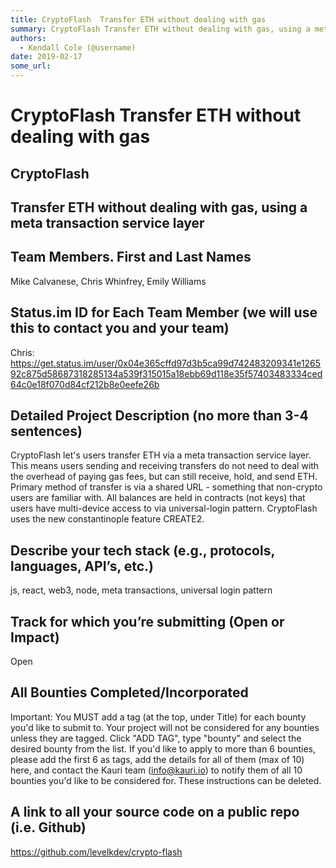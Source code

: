 ```yaml
---
title: CryptoFlash  Transfer ETH without dealing with gas
summary: CryptoFlash Transfer ETH without dealing with gas, using a meta transaction service layer Team Members. First and Last Names Mike Calvanese, Chris Whinfrey, Emily Williams Status.im ID for Each Team Member (we will use this to contact you and your team) Chris- https-//get.status.im/user/0x04e365cffd97d3b5ca99d742483209341e126592c875d58687318285134a539f315015a18ebb69d118e35f57403483334ced64c0e18f070d84cf212b8e0eefe26b Detailed Project Description (no more than 3-4 sentences) CryptoFlash lets user
authors:
  - Kendall Cole (@username)
date: 2019-02-17
some_url: 
---
```


# CryptoFlash  Transfer ETH without dealing with gas


## CryptoFlash


## Transfer ETH without dealing with gas, using a meta transaction service layer


## Team Members. First and Last Names
Mike Calvanese,
Chris Whinfrey,
Emily Williams


## Status.im ID for Each Team Member (we will use this to contact you and your team)

Chris:
https://get.status.im/user/0x04e365cffd97d3b5ca99d742483209341e126592c875d58687318285134a539f315015a18ebb69d118e35f57403483334ced64c0e18f070d84cf212b8e0eefe26b

## Detailed Project Description (no more than 3-4 sentences)

CryptoFlash let's users transfer ETH via a meta transaction service layer. This means users sending and receiving transfers do not need to deal with the overhead of paying gas fees, but can still receive, hold, and send ETH. Primary method of transfer is via a shared URL - something that non-crypto users are familiar with. All balances are held in contracts (not keys) that users have multi-device access to via universal-login pattern. CryptoFlash uses the new constantinople feature CREATE2.


## Describe your tech stack (e.g., protocols, languages, API’s, etc.)
js, react, web3, node, meta transactions, universal login pattern

## Track for which you’re submitting (Open or Impact)
Open

## All Bounties Completed/Incorporated

Important: You MUST add a tag (at the top, under Title) for each bounty you'd like to submit to. Your project will not be considered for any bounties unless they are tagged. Click "ADD TAG", type  "bounty" and select the desired bounty from the list. If you'd like to apply to more than 6 bounties, please add the first 6 as tags, add the details for all of them (max of 10) here, and contact the Kauri team (info@kauri.io) to notify them of all 10 bounties you'd like to be considered for. These instructions can be deleted.

## A link to all your source code on a public repo (i.e. Github)
https://github.com/levelkdev/crypto-flash




